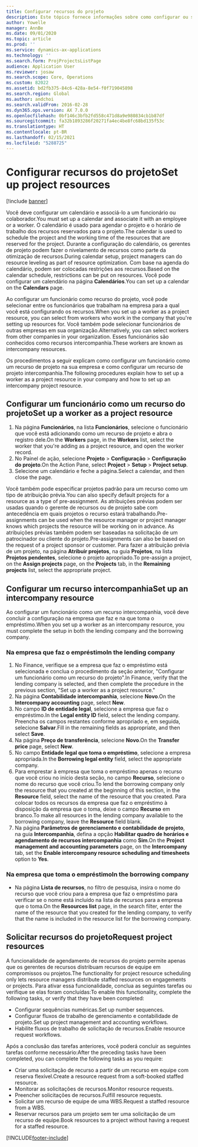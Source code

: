 ```yaml
---
title: Configurar recursos do projeto
description: Este tópico fornece informações sobre como configurar ou solicitar recursos do projeto.
author: Yowelle
manager: AnnBe
ms.date: 09/01/2020
ms.topic: article
ms.prod: ''
ms.service: dynamics-ax-applications
ms.technology: ''
ms.search.form: ProjProjectsListPage
audience: Application User
ms.reviewer: josaw
ms.search.scope: Core, Operations
ms.custom: 82022
ms.assetid: bd2fb375-84c6-428a-8e54-f0f719045898
ms.search.region: Global
ms.author: andchoi
ms.search.validFrom: 2016-02-28
ms.dyn365.ops.version: AX 7.0.0
ms.openlocfilehash: 0bf146c3bfb2fd558c471d8a9e980834cb1b87df
ms.sourcegitcommit: fa32b1893286f20271fa4ec4be8fc68bd135f53c
ms.translationtype: HT
ms.contentlocale: pt-BR
ms.lasthandoff: 02/15/2021
ms.locfileid: "5288725"
---
```

# <a name="set-up-project-resources"></a><span data-ttu-id="a1f1f-103">Configurar recursos do projeto</span><span class="sxs-lookup"><span data-stu-id="a1f1f-103">Set up project resources</span></span>

[!include [banner](../includes/banner.md)]

<span data-ttu-id="a1f1f-104">Você deve configurar um calendário e associá-lo a um funcionário ou colaborador.</span><span class="sxs-lookup"><span data-stu-id="a1f1f-104">You must set up a calendar and associate it with an employee or a worker.</span></span> <span data-ttu-id="a1f1f-105">O calendário é usado para agendar o projeto e o horário de trabalho dos recursos reservados para o projeto.</span><span class="sxs-lookup"><span data-stu-id="a1f1f-105">The calendar is used to schedule the project and the working time of the resources that are reserved for the project.</span></span> <span data-ttu-id="a1f1f-106">Durante a configuração do calendário, os gerentes de projeto podem fazer o nivelamento de recursos como parte da otimização de recursos.</span><span class="sxs-lookup"><span data-stu-id="a1f1f-106">During calendar setup, project managers can do resource leveling as part of resource optimization.</span></span> <span data-ttu-id="a1f1f-107">Com base na agenda do calendário, podem ser colocadas restrições aos recursos.</span><span class="sxs-lookup"><span data-stu-id="a1f1f-107">Based on the calendar schedule, restrictions can be put on resources.</span></span> <span data-ttu-id="a1f1f-108">Você pode configurar um calendário na página **Calendários**.</span><span class="sxs-lookup"><span data-stu-id="a1f1f-108">You can set up a calendar on the **Calendars** page.</span></span>

<span data-ttu-id="a1f1f-109">Ao configurar um funcionário como recurso do projeto, você pode selecionar entre os funcionários que trabalham na empresa para a qual você está configurando os recursos.</span><span class="sxs-lookup"><span data-stu-id="a1f1f-109">When you set up a worker as a project resource, you can select from workers who work in the company that you're setting up resources for.</span></span> <span data-ttu-id="a1f1f-110">Você também pode selecionar funcionários de outras empresas em sua organização.</span><span class="sxs-lookup"><span data-stu-id="a1f1f-110">Alternatively, you can select workers from other companies in your organization.</span></span> <span data-ttu-id="a1f1f-111">Esses funcionários são conhecidos como recursos intercompanhia.</span><span class="sxs-lookup"><span data-stu-id="a1f1f-111">These workers are known as intercompany resources.</span></span>

<span data-ttu-id="a1f1f-112">Os procedimentos a seguir explicam como configurar um funcionário como um recurso de projeto na sua empresa e como configurar um recurso de projeto intercompanhia.</span><span class="sxs-lookup"><span data-stu-id="a1f1f-112">The following procedures explain how to set up a worker as a project resource in your company and how to set up an intercompany project resource.</span></span>

## <a name="set-up-a-worker-as-a-project-resource"></a><span data-ttu-id="a1f1f-113">Configurar um funcionário como um recurso do projeto</span><span class="sxs-lookup"><span data-stu-id="a1f1f-113">Set up a worker as a project resource</span></span>

1. <span data-ttu-id="a1f1f-114">Na página **Funcionários**, na lista **Funcionários**, selecione o funcionário que você está adicionando como um recurso de projeto e abra o registro dele.</span><span class="sxs-lookup"><span data-stu-id="a1f1f-114">On the **Workers** page, in the **Workers** list, select the worker that you're adding as a project resource, and open the worker record.</span></span>
2. <span data-ttu-id="a1f1f-115">No Painel de ação, selecione **Projeto** &gt; **Configuração** &gt; **Configuração do projeto**.</span><span class="sxs-lookup"><span data-stu-id="a1f1f-115">On the Action Pane, select **Project** &gt; **Setup** &gt; **Project setup**.</span></span>
3. <span data-ttu-id="a1f1f-116">Selecione um calendário e feche a página.</span><span class="sxs-lookup"><span data-stu-id="a1f1f-116">Select a calendar, and then close the page.</span></span>

<span data-ttu-id="a1f1f-117">Você também pode especificar projetos padrão para um recurso como um tipo de atribuição prévia.</span><span class="sxs-lookup"><span data-stu-id="a1f1f-117">You can also specify default projects for a resource as a type of pre-assignment.</span></span> <span data-ttu-id="a1f1f-118">As atribuições prévias podem ser usadas quando o gerente de recursos ou de projeto sabe com antecedência em quais projetos o recurso estará trabalhando.</span><span class="sxs-lookup"><span data-stu-id="a1f1f-118">Pre-assignments can be used when the resource manager or project manager knows which projects the resource will be working on in advance.</span></span> <span data-ttu-id="a1f1f-119">As atribuições prévias também podem ser baseadas na solicitação de um patrocinador ou cliente do projeto.</span><span class="sxs-lookup"><span data-stu-id="a1f1f-119">Pre-assignments can also be based on the request of a project sponsor or customer.</span></span> <span data-ttu-id="a1f1f-120">Para fazer a atribuição prévia de um projeto, na página **Atribuir projetos**, na guia **Projetos**, na lista **Projetos pendentes**, selecione o projeto apropriado.</span><span class="sxs-lookup"><span data-stu-id="a1f1f-120">To pre-assign a project, on the **Assign projects** page, on the **Projects** tab, in the **Remaining projects** list, select the appropriate project.</span></span>

## <a name="set-up-an-intercompany-resource"></a><span data-ttu-id="a1f1f-121">Configurar um recurso intercompanhia</span><span class="sxs-lookup"><span data-stu-id="a1f1f-121">Set up an intercompany resource</span></span>

<span data-ttu-id="a1f1f-122">Ao configurar um funcionário como um recurso intercompanhia, você deve concluir a configuração na empresa que faz e na que toma o empréstimo.</span><span class="sxs-lookup"><span data-stu-id="a1f1f-122">When you set up a worker as an intercompany resource, you must complete the setup in both the lending company and the borrowing company.</span></span>

### <a name="in-the-lending-company"></a><span data-ttu-id="a1f1f-123">Na empresa que faz o empréstimo</span><span class="sxs-lookup"><span data-stu-id="a1f1f-123">In the lending company</span></span>

1. <span data-ttu-id="a1f1f-124">No Finance, verifique se a empresa que faz o empréstimo está selecionada e conclua o procedimento da seção anterior, "Configurar um funcionário como um recurso do projeto".</span><span class="sxs-lookup"><span data-stu-id="a1f1f-124">In Finance, verify that the lending company is selected, and then complete the procedure in the previous section, "Set up a worker as a project resource."</span></span>
2. <span data-ttu-id="a1f1f-125">Na página **Contabilidade intercompanhia**, selecione **Novo**.</span><span class="sxs-lookup"><span data-stu-id="a1f1f-125">On the **Intercompany accounting** page, select **New**.</span></span>
3. <span data-ttu-id="a1f1f-126">No campo **ID de entidade legal**, selecione a empresa que faz o empréstimo.</span><span class="sxs-lookup"><span data-stu-id="a1f1f-126">In the **Legal entity ID** field, select the lending company.</span></span> <span data-ttu-id="a1f1f-127">Preencha os campos restantes conforme apropriado e, em seguida, selecione **Salvar**.</span><span class="sxs-lookup"><span data-stu-id="a1f1f-127">Fill in the remaining fields as appropriate, and then select **Save**.</span></span>
4. <span data-ttu-id="a1f1f-128">Na página **Preço de transferência**, selecione **Novo**.</span><span class="sxs-lookup"><span data-stu-id="a1f1f-128">On the **Transfer price** page, select **New**.</span></span>
5. <span data-ttu-id="a1f1f-129">No campo **Entidade legal que toma o empréstimo**, selecione a empresa apropriada.</span><span class="sxs-lookup"><span data-stu-id="a1f1f-129">In the **Borrowing legal entity** field, select the appropriate company.</span></span>
6. <span data-ttu-id="a1f1f-130">Para emprestar à empresa que toma o empréstimo apenas o recurso que você criou no início desta seção, no campo **Recurso**, selecione o nome do recurso que você criou.</span><span class="sxs-lookup"><span data-stu-id="a1f1f-130">To lend the borrowing company only the resource that you created at the beginning of this section, in the **Resource** field, select the name of the resource that you created.</span></span> <span data-ttu-id="a1f1f-131">Para colocar todos os recursos da empresa que faz o empréstimo à disposição da empresa que o toma, deixe o campo **Recurso** em branco.</span><span class="sxs-lookup"><span data-stu-id="a1f1f-131">To make all resources in the lending company available to the borrowing company, leave the **Resource** field blank.</span></span>
7. <span data-ttu-id="a1f1f-132">Na página **Parâmetros de gerenciamento e contabilidade de projeto**, na guia **Intercompanhia**, defina a opção **Habilitar quadro de horários e agendamento de recursos intercompanhia** como **Sim**.</span><span class="sxs-lookup"><span data-stu-id="a1f1f-132">On the **Project management and accounting parameters** page, on the **Intercompany** tab, set the **Enable intercompany resource scheduling and timesheets** option to **Yes**.</span></span>

### <a name="in-the-borrowing-company"></a><span data-ttu-id="a1f1f-133">Na empresa que toma o empréstimo</span><span class="sxs-lookup"><span data-stu-id="a1f1f-133">In the borrowing company</span></span>

- <span data-ttu-id="a1f1f-134">Na página **Lista de recursos**, no filtro de pesquisa, insira o nome do recurso que você criou para a empresa que faz o empréstimo para verificar se o nome está incluído na lista de recursos para a empresa que o toma.</span><span class="sxs-lookup"><span data-stu-id="a1f1f-134">On the **Resources list** page, in the search filter, enter the name of the resource that you created for the lending company, to verify that the name is included in the resource list for the borrowing company.</span></span>

## <a name="request-project-resources"></a><span data-ttu-id="a1f1f-135">Solicitar recursos do projeto</span><span class="sxs-lookup"><span data-stu-id="a1f1f-135">Request project resources</span></span>
<span data-ttu-id="a1f1f-136">A funcionalidade de agendamento de recursos do projeto permite apenas que os gerentes de recursos distribuam recursos de equipe em compromissos ou projetos.</span><span class="sxs-lookup"><span data-stu-id="a1f1f-136">The functionality for project resource scheduling only lets resource managers distribute staffed resources on engagements or projects.</span></span> <span data-ttu-id="a1f1f-137">Para ativar essa funcionalidade, conclua as seguintes tarefas ou verifique se elas foram concluídas:</span><span class="sxs-lookup"><span data-stu-id="a1f1f-137">To enable this functionality, complete the following tasks, or verify that they have been completed:</span></span>

- <span data-ttu-id="a1f1f-138">Configurar sequências numéricas.</span><span class="sxs-lookup"><span data-stu-id="a1f1f-138">Set up number sequences.</span></span>
- <span data-ttu-id="a1f1f-139">Configurar fluxos de trabalho de gerenciamento e contabilidade de projeto.</span><span class="sxs-lookup"><span data-stu-id="a1f1f-139">Set up project management and accounting workflows.</span></span>
- <span data-ttu-id="a1f1f-140">Habilite fluxos de trabalho de solicitação de recursos.</span><span class="sxs-lookup"><span data-stu-id="a1f1f-140">Enable resource request workflows.</span></span>

<span data-ttu-id="a1f1f-141">Após a conclusão das tarefas anteriores, você poderá concluir as seguintes tarefas conforme necessário:</span><span class="sxs-lookup"><span data-stu-id="a1f1f-141">After the preceding tasks have been completed, you can complete the following tasks as you require:</span></span>

- <span data-ttu-id="a1f1f-142">Criar uma solicitação de recurso a partir de um recurso em equipe com reserva flexível.</span><span class="sxs-lookup"><span data-stu-id="a1f1f-142">Create a resource request from a soft-booked staffed resource.</span></span>
- <span data-ttu-id="a1f1f-143">Monitorar as solicitações de recursos.</span><span class="sxs-lookup"><span data-stu-id="a1f1f-143">Monitor resource requests.</span></span>
- <span data-ttu-id="a1f1f-144">Preencher solicitações de recursos.</span><span class="sxs-lookup"><span data-stu-id="a1f1f-144">Fulfill resource requests.</span></span>
- <span data-ttu-id="a1f1f-145">Solicitar um recurso de equipe de uma WBS.</span><span class="sxs-lookup"><span data-stu-id="a1f1f-145">Request a staffed resource from a WBS.</span></span>
- <span data-ttu-id="a1f1f-146">Reservar recursos para um projeto sem ter uma solicitação de um recurso de equipe.</span><span class="sxs-lookup"><span data-stu-id="a1f1f-146">Book resources to a project without having a request for a staffed resource.</span></span>


[!INCLUDE[footer-include](../includes/footer-banner.md)]